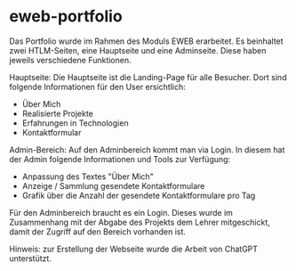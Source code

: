 # eweb-portfolio


Das Portfolio wurde im Rahmen des Moduls EWEB erarbeitet.
Es beinhaltet zwei HTLM-Seiten, eine Hauptseite und eine Adminseite. Diese haben jeweils verschiedene Funktionen.

Hauptseite:
Die Hauptseite ist die Landing-Page für alle Besucher. Dort sind folgende Informationen für den User ersichtlich:
- Über Mich
- Realisierte Projekte
- Erfahrungen in Technologien
- Kontaktformular


Admin-Bereich:
Auf den Adminbereich kommt man via Login. In diesem hat der Admin folgende Informationen und Tools zur Verfügung:
- Anpassung des Textes "Über Mich"
- Anzeige / Sammlung gesendete Kontaktformulare
- Grafik über die Anzahl der gesendete Kontaktformulare pro Tag

Für den Adminbereich braucht es ein Login. Dieses wurde im Zusammenhang mit der Abgabe des Projekts dem Lehrer mitgeschickt, damit der Zugriff auf den Bereich vorhanden ist.

Hinweis: zur Erstellung der Webseite wurde die Arbeit von ChatGPT unterstützt. 

